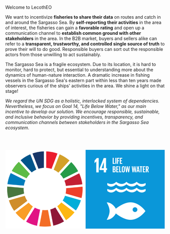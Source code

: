 Welcome to LecothEO

We want to incentivize <b>fisheries to share their data</b> on routes and catch in and around the Sargasso Sea. By <b>self-reporting their activities</b> in the area of interest, the fisheries can gain a <b>favorable rating</b> and open up a communication channel to <b>establish common ground with other stakeholders</b> in the area.
In the B2B market, buyers and sellers alike can refer to a <b>transparent, trustworthy, and controlled single source of truth</b> to prove their will to do good. Responsible buyers can sort out the responsible actors from those unwilling to act sustainably.

The Sargasso Sea is a fragile ecosystem. Due to its location, it is hard to monitor, hard to protect, but essential to understanding more about the dynamics of human-nature interaction. A dramatic increase in fishing vessels in the Sargasso Sea's eastern part within less than ten years made observers curious of the ships' activities in the area. We shine a light on that stage!

<i>We regard the UN SDG as a holistic, interlocked system of dependencies. Nevertheless, we focus on Goal 14, "Life Below Water," as our main incentive to develop our solution.
We encourage responsible, sustainable, and inclusive behavior by providing incentives, transparency, and communication channels between stakeholders in the Sargasso Sea ecosystem.</i>

<br><br>

<img src="assets/img/sdg_ring.png" alt="UN SDG" width="250" height="250"> <img src="assets/img/UN SDG_GIF_14 copy.gif" alt="UN SDG" width="250" height="250"> 
